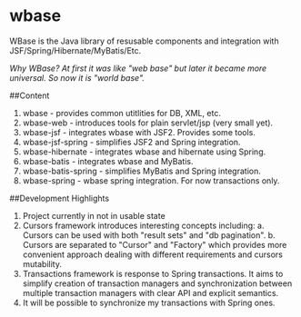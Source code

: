 wbase
=====

WBase is the Java library of resusable components and integration with JSF/Spring/Hibernate/MyBatis/Etc.

*Why WBase? At first it was like "web base" but later it became more universal. So now it is "world base".*

##Content

1. wbase - provides common utitlities for DB, XML, etc.
2. wbase-web - introduces tools for plain servlet/jsp (very small yet).
3. wbase-jsf - integrates wbase with JSF2. Provides some tools.
4. wbase-jsf-spring - simplifies JSF2 and Spring integration.
5. wbase-hibernate - integrates wbase and hibernate using Spring.
6. wbase-batis - integrates wbase and MyBatis.
7. wbase-batis-spring - simplifies MyBatis and Spring integration.
8. wbase-spring - wbase spring integration. For now transactions only.

##Development Highlights

1. Project currently in not in usable state
2. Cursors framework introduces interesting concepts including:
   a. Cursors can be used with both "result sets" and "db pagination".
   b. Cursors are separated to "Cursor" and "Factory" which provides more convenient approach
      dealing with different requirements and cursors mutability.
3. Transactions framework is response to Spring transactions. It aims to simplify creation of transaction managers 
   and synchronization between multiple transaction managers with clear API and explicit semantics.
4. It will be possible to synchronize my transactions with Spring ones.

